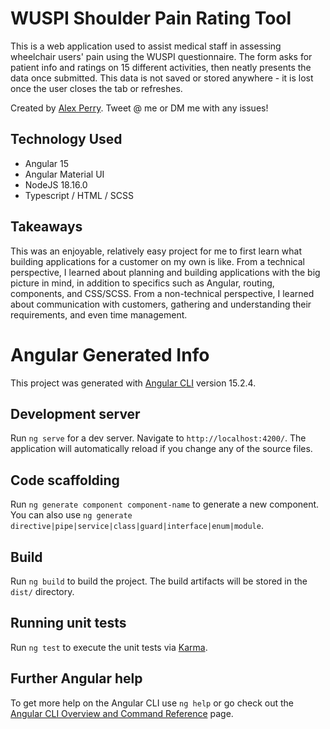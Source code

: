 # WUSPI Shoulder Pain Rating Tool

This is a web application used to assist medical staff in assessing wheelchair users' pain using the WUSPI questionnaire. The form asks for patient info and ratings on 15 different activities, then neatly presents the data once submitted. This data is not saved or stored anywhere - it is lost once the user closes the tab or refreshes.

Created by [Alex Perry](https://twitter.com/pezvstheworld). Tweet @ me or DM me with any issues!

## Technology Used

- Angular 15
- Angular Material UI
- NodeJS 18.16.0
- Typescript / HTML / SCSS

## Takeaways

This was an enjoyable, relatively easy project for me to first learn what building applications for a customer on my own is like. From a technical perspective, I learned about planning and building applications with the big picture in mind, in addition to specifics such as Angular, routing, components, and CSS/SCSS. From a non-technical perspective, I learned about communication with customers, gathering and understanding their requirements, and even time management.

# Angular Generated Info

This project was generated with [Angular CLI](https://github.com/angular/angular-cli) version 15.2.4.

## Development server

Run `ng serve` for a dev server. Navigate to `http://localhost:4200/`. The application will automatically reload if you change any of the source files.

## Code scaffolding

Run `ng generate component component-name` to generate a new component. You can also use `ng generate directive|pipe|service|class|guard|interface|enum|module`.

## Build

Run `ng build` to build the project. The build artifacts will be stored in the `dist/` directory.

## Running unit tests

Run `ng test` to execute the unit tests via [Karma](https://karma-runner.github.io).

## Further Angular help

To get more help on the Angular CLI use `ng help` or go check out the [Angular CLI Overview and Command Reference](https://angular.io/cli) page.
